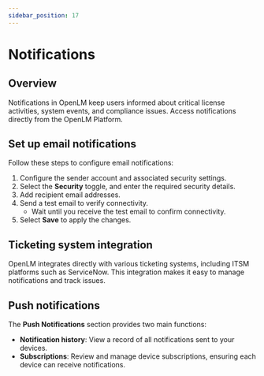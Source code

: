 ```yaml
---
sidebar_position: 17
---
```


# Notifications

## Overview

Notifications in OpenLM keep users informed about critical license activities, system events, and compliance issues. Access notifications directly from the OpenLM Platform.

## Set up email notifications

Follow these steps to configure email notifications:

1. Configure the sender account and associated security settings.
2. Select the **Security** toggle, and enter the required security details.
3. Add recipient email addresses.
4. Send a test email to verify connectivity.
   - Wait until you receive the test email to confirm connectivity.
5. Select **Save** to apply the changes.

## Ticketing system integration

OpenLM integrates directly with various ticketing systems, including ITSM platforms such as ServiceNow. This integration makes it easy to manage notifications and track issues.

## Push notifications

The **Push Notifications** section provides two main functions:

- **Notification history**: View a record of all notifications sent to your devices.
- **Subscriptions**: Review and manage device subscriptions, ensuring each device can receive notifications.

